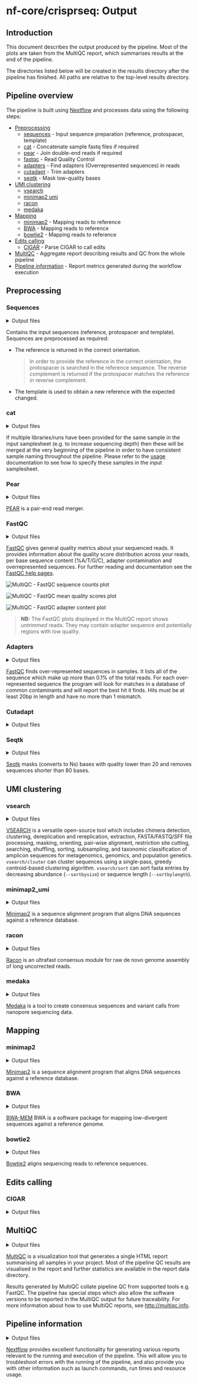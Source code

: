 # nf-core/crisprseq: Output

## Introduction

This document describes the output produced by the pipeline. Most of the plots are taken from the MultiQC report, which summarises results at the end of the pipeline.

The directories listed below will be created in the results directory after the pipeline has finished. All paths are relative to the top-level results directory.

## Pipeline overview

The pipeline is built using [Nextflow](https://www.nextflow.io/) and processes data using the following steps:

- [Preprocessing](#preprocessing)
  - [sequences](#sequences) - Input sequence preparation (reference, protospacer, template)
  - [cat](#cat) - Concatenate sample fastq files if required
  - [pear](#pear) - Join double-end reads if required
  - [fastqc](#fastqc) - Read Quality Control
  - [adapters](#adapters) - Find adapters (Overrepresented sequences) in reads
  - [cutadapt](#cutadapt) - Trim adapters
  - [seqtk](#seqtk) - Mask low-quality bases
- [UMI clustering](#umi-clustering)
  - [vsearch](#vsearch)
  - [minimap2 umi](#minimap2-umi)
  - [racon](#racon)
  - [medaka](#medaka)
- [Mapping](#mapping)
  - [minimap2](#minimap2) - Mapping reads to reference
  - [BWA](#bwa) - Mapping reads to reference
  - [bowtie2](#bowtie2) - Mapping reads to reference
- [Edits calling](#edits-calling)
  - [CIGAR](#cigar) - Parse CIGAR to call edits
- [MultiQC](#multiqc) - Aggregate report describing results and QC from the whole pipeline
- [Pipeline information](#pipeline-information) - Report metrics generated during the workflow execution

## Preprocessing

### Sequences

<details markdown="1">
<summary>Output files</summary>

- `preprocessing/sequences/`
  - `*_reference.fasta`: Sequence used as a reference.
  - `*_template.fasta`: Provided template sequence.
  - `*_correctOrient.fasta`: Reference sequence in the correct orientation.
  - `_NewReference.fasta`: New reference generated from adding the changes made by the template to the original reference.
  - `*_template-align.bam`: Alignment of the new reference (with template changes) to the original reference.

</details>

Contains the input sequences (reference, protospacer and template). Sequences are preprocessed as required:

- The reference is returned in the correct orientation.
  > In order to provide the reference in the correct orientation, the protospacer is searched in the reference sequence. The reverse complement is returned if the protospacer matches the reference in reverse complement.
- The template is used to obtain a new reference with the expected changed.

### cat

<details markdown="1">
<summary>Output files</summary>

- `preprocessing/cat/`
  - `*.merged.fastq.gz`: Concatenated fastq files

</details>

If multiple libraries/runs have been provided for the same sample in the input samplesheet (e.g. to increase sequencing depth) then these will be merged at the very beginning of the pipeline in order to have consistent sample naming throughout the pipeline. Please refer to the [usage](https://nf-co.re/crisprseq/usage) documentation to see how to specify these samples in the input samplesheet.

### Pear

<details markdown="1">
<summary>Output files</summary>

- `preprocessing/pear/`
  - `*.assembled.fastq.gz`: Assembled paired-end reads
  - `*.discarded.fastq.gz`: Discarded reads
  - `*.unassembled.forward.fastq.gz`: Unassembled paired-end reads - forward (R1)
  - `*.unassembled.reverse.fastq.gz`: Unassembled paired-end reads - reverse (R2)

</details>

[PEAR](https://cme.h-its.org/exelixis/web/software/pear/) is a pair-end read merger.

### FastQC

<details markdown="1">
<summary>Output files</summary>

- `fastqc/`
  - `*_fastqc.html`: FastQC report containing quality metrics.
  - `*_fastqc.zip`: Zip archive containing the FastQC report, tab-delimited data file and plot images.

</details>

[FastQC](http://www.bioinformatics.babraham.ac.uk/projects/fastqc/) gives general quality metrics about your sequenced reads. It provides information about the quality score distribution across your reads, per base sequence content (%A/T/G/C), adapter contamination and overrepresented sequences. For further reading and documentation see the [FastQC help pages](http://www.bioinformatics.babraham.ac.uk/projects/fastqc/Help/).

![MultiQC - FastQC sequence counts plot](images/mqc_fastqc_counts.png)

![MultiQC - FastQC mean quality scores plot](images/mqc_fastqc_quality.png)

![MultiQC - FastQC adapter content plot](images/mqc_fastqc_adapter.png)

> **NB:** The FastQC plots displayed in the MultiQC report shows _untrimmed_ reads. They may contain adapter sequence and potentially regions with low quality.

### Adapters

<details markdown="1">
<summary>Output files</summary>

- `preprocessing/adapters/`
  - `*_overrepresented.fasta`: Contains overrepresented sequences found by FastQC

</details>

[FastQC](http://www.bioinformatics.babraham.ac.uk/projects/fastqc/) finds over-represented sequences in samples. It lists all of the sequence which make up more than 0.1% of the total reads. For each over-represented sequence the program will look for matches in a database of common contaminants and will report the best hit it finds. Hits must be at least 20bp in length and have no more than 1 mismatch.

### Cutadapt

<details markdown="1">
<summary>Output files</summary>

- `preprocessing/cutadapt/`
  - `*.cutadapt.log`: Cutadapt log file
  - `*.trim.fastq.gz`: Sample reads trimmed with overrepresented sequences removed

</details>

### Seqtk

<details markdown="1">
<summary>Output files</summary>

- `preprocessing/seqtk/`
  - `*.seqtk-seq.fastq.gz`: Quality filtered reads.

</details>

[Seqtk](https://github.com/lh3/seqtk) masks (converts to Ns) bases with quality lower than 20 and removes sequences shorter than 80 bases.

## UMI clustering

### vsearch

<details markdown="1">
<summary>Output files</summary>

- `vsearch/`
  - `*_clusters*`: Contains all UMI sequences which clustered together.
  - `*_clusters*_top.fasta`: Contains the most abundant UMI sequence from the cluster.

</details>

[VSEARCH](https://github.com/torognes/vsearch) is a versatile open-source tool which includes chimera detection, clustering, dereplication and rereplication, extraction, FASTA/FASTQ/SFF file processing, masking, orienting, pair-wise alignment, restriction site cutting, searching, shuffling, sorting, subsampling, and taxonomic classification of amplicon sequences for metagenomics, genomics, and population genetics. `vsearch/clsuter` can cluster sequences using a single-pass, greedy centroid-based clustering algorithm. `vsearch/sort` can sort fasta entries by decreasing abundance (`--sortbysize`) or sequence length (`--sortbylength`).

### minimap2_umi

<details markdown="1">
<summary>Output files</summary>

- `minimap2_umi/`
  - `*_sequences_clycle[1,2].paf`: Alignment of the cluster sequences against the top UMi sequence in paf format.

</details>

[Minimap2](https://github.com/lh3/minimap2) is a sequence alignment program that aligns DNA sequences against a reference database.

### racon

<details markdown="1">
<summary>Output files</summary>

- `racon/`
  - `*_sequences_clycle[1,2]_assembly_consensus.fasta.gz`: Consensus sequence obtained from the cluster multiple sequence alignment.

</details>

[Racon](https://github.com/lbcb-sci/racon) is an ultrafast consensus module for raw de novo genome assembly of long uncorrected reads.

### medaka

<details markdown="1">
<summary>Output files</summary>

- `medaka/`
  - `*_medakaConsensus.fasta`: Final consensus sequence of each UMI cluster. Obtained after two rounds of minimap2 + racon.

</details>

[Medaka](https://nanoporetech.github.io/medaka/index.html) is a tool to create consensus sequences and variant calls from nanopore sequencing data.

## Mapping

### minimap2

<details markdown="1">
<summary>Output files</summary>

- `minimap2/`
  - `*.bam`: BAM file containing aligned reads
  - `*.bai`: BAI index

</details>

[Minimap2](https://github.com/lh3/minimap2) is a sequence alignment program that aligns DNA sequences against a reference database.

### BWA

<details markdown="1">
<summary>Output files</summary>

- `bwa/`
  - `*.bam`: BAM file containing aligned reads
  - `*.bai`: BAI index

</details>

[BWA-MEM](https://github.com/lh3/bwa) BWA is a software package for mapping low-divergent sequences against a reference genome.

### bowtie2

<details markdown="1">
<summary>Output files</summary>

- `bowtie2/`
  - `*.bam`: BAM file containing aligned reads
  - `*.bai`: BAI index

</details>

[Bowtie2](https://bowtie-bio.sourceforge.net/bowtie2/index.shtml) aligns sequencing reads to reference sequences.

## Edits calling

### CIGAR

<details markdown="1">
<summary>Output files</summary>

- `cigar/`
  - `*_cutSite.json`: Contains the protospacer cut site position in the reference.
  - `*_edition.html`: Interactive pie chart with the percentage of edition types. Reads are classified between WT (without an edit) and indels. Indes are divided between deletions, insertions and delins (deletion + insertion). Deletions and insertions can be out of frame or in frame.
    ![Test sample hCas9-AAVS1-a edition plot](images/hCas9-AAVS1-a_edition.png)
  - `*_edits.csv`: Table containing the data visualized in the pie chart.
  - `*_indels.csv`: Table containing information of all reads. Edit type, edit start and length, if the edition happens above the error rate, if it's located into the common edit window, the frequency, the percentage, the pattern, surrounding nucleotides in case of insertions, the protospacer cut site, the sample id, number of aligned reads and number of reads with and without a template modification.
  - `*_QC-indels.html`: Interactive pie chart with information about aligned reads. Reads are classified between WT and containing indels. Both types are classified between passing the filtering steps or not. Indel reads passing the filtering steps are divided in reads with a modification above the error rate and located in the common edit window, above the error rate but not in the edit region, viceversa, or any of those conditions.
    ![Test sample hCas9-AAVS1-a QC indels plot](images/hCas9-AAVS1-a_QC-indels.png)
  - `*_reads.html`: Interactive pie chart with percentage of the number of raw reads, reads merged with Pear, reads passing quality filters and UMI clustered reads.
    ![Test sample hCas9-AAVS1-a reads plot](images/hCas9-AAVS1-a_reads.png)
  - `*_subs-perc.csv`: Table containing the percentage of each nucleotide found for each reference position.

</details>

## MultiQC

<details markdown="1">
<summary>Output files</summary>

- `multiqc/`
  - `multiqc_report.html`: a standalone HTML file that can be viewed in your web browser.
  - `multiqc_data/`: directory containing parsed statistics from the different tools used in the pipeline.
  - `multiqc_plots/`: directory containing static images from the report in various formats.

</details>

[MultiQC](http://multiqc.info) is a visualization tool that generates a single HTML report summarising all samples in your project. Most of the pipeline QC results are visualised in the report and further statistics are available in the report data directory.

Results generated by MultiQC collate pipeline QC from supported tools e.g. FastQC. The pipeline has special steps which also allow the software versions to be reported in the MultiQC output for future traceability. For more information about how to use MultiQC reports, see <http://multiqc.info>.

## Pipeline information

<details markdown="1">
<summary>Output files</summary>

- `pipeline_info/`
  - Reports generated by Nextflow: `execution_report.html`, `execution_timeline.html`, `execution_trace.txt` and `pipeline_dag.dot`/`pipeline_dag.svg`.
  - Reports generated by the pipeline: `pipeline_report.html`, `pipeline_report.txt` and `software_versions.yml`. The `pipeline_report*` files will only be present if the `--email` / `--email_on_fail` parameter's are used when running the pipeline.
  - Reformatted samplesheet files used as input to the pipeline: `samplesheet.valid.csv`.

</details>

[Nextflow](https://www.nextflow.io/docs/latest/tracing.html) provides excellent functionality for generating various reports relevant to the running and execution of the pipeline. This will allow you to troubleshoot errors with the running of the pipeline, and also provide you with other information such as launch commands, run times and resource usage.
